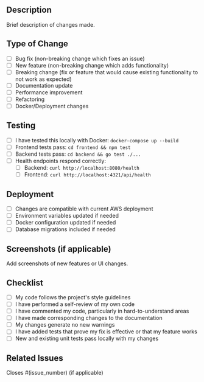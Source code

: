 ## Description
Brief description of changes made.

## Type of Change
- [ ] Bug fix (non-breaking change which fixes an issue)
- [ ] New feature (non-breaking change which adds functionality)
- [ ] Breaking change (fix or feature that would cause existing functionality to not work as expected)
- [ ] Documentation update
- [ ] Performance improvement
- [ ] Refactoring
- [ ] Docker/Deployment changes

## Testing
- [ ] I have tested this locally with Docker: `docker-compose up --build`
- [ ] Frontend tests pass: `cd frontend && npm test`
- [ ] Backend tests pass: `cd backend && go test ./...`
- [ ] Health endpoints respond correctly:
  - [ ] Backend: `curl http://localhost:8080/health`
  - [ ] Frontend: `curl http://localhost:4321/api/health`

## Deployment
- [ ] Changes are compatible with current AWS deployment
- [ ] Environment variables updated if needed
- [ ] Docker configuration updated if needed
- [ ] Database migrations included if needed

## Screenshots (if applicable)
Add screenshots of new features or UI changes.

## Checklist
- [ ] My code follows the project's style guidelines
- [ ] I have performed a self-review of my own code
- [ ] I have commented my code, particularly in hard-to-understand areas
- [ ] I have made corresponding changes to the documentation
- [ ] My changes generate no new warnings
- [ ] I have added tests that prove my fix is effective or that my feature works
- [ ] New and existing unit tests pass locally with my changes

## Related Issues
Closes #(issue_number) (if applicable) 